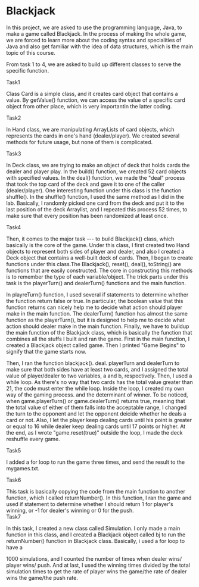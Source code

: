 # Blackjack
In this project, we are asked to use the programming language, Java, to make a game called Blackjack. In the process of making the whole game, we are forced to learn more about the coding syntax and specialities of Java and also get familiar with the idea of data structures, which is the main topic of this course.

From task 1 to 4, we are asked to build up different classes to serve the specific function. 

Task1

Class Card is a simple class, and it creates card object that contains a value. By getValue() function, we can access the value of a specific card object from other place, which is very importantin the latter coding. 

Task2

In Hand class, we are manipulating ArrayLists of card objects, which represents the cards in one's hand (dealer/player). We created several methods for future usage, but none of them is complicated. 

Task3

In Deck class, we are trying to make an object of deck that holds cards the dealer and player play. In the build() function, we created 52 card objects with specified values. In the deal() function, we made the "deal" process that took the top card of the deck and gave it to one of the caller (dealer/player). One interesting function under this class is the function shuffle(). In the shuffle() function, I used the same method as I did in the lab. Basically, I randomly picked one card from the deck and put it to the last position of the deck Arraylist, and I repeated this process 52 times, to make sure that every position has been randomized at least once. 

Task4

Then, it comes to the major task --- to build Blackjack() class, which basically is the core of the game. Under this class, I first created two Hand objects to represent both sides of player and dealer, and also I created a Deck object that contains a well-built deck of cards. Then, I began to create functions under this class.The Blackjack(), reset(), deal(), toString() are functions that are easily constructed. The core in constructing this methods is to remember the type of each variable/object. The trick parts under this task is the playerTurn() and dealerTurn() functions and the main function. 

In playreTurn() function, I used several if statements to determine whether the function return false or true. In particular, the boolean value that this function returns can nicely help me to decide what action should player make in the main function. The dealerTurn() function has almost the same function as the playerTurn(), but it is designed to help me to decide what action should dealer make in the main function. Finally, we have to buildup the main function of the Blackjack class, which is basically the function that combines all 
the stuffs I built and ran the game. First in the main function, I created a Blackjack object called game. Then I printed "Game Begins" to signify that the game starts now. 

Then, I ran the function blackjack(). deal. playerTurn and dealerTurn to make sure that both sides have at least two cards, and I assigned the total value of player/dealer to two variables, a and b, respectively. Then, I used a while loop. As there's no way that two cards has the total value greater than 21, the code must enter the while loop. Inside the loop, I created my own way of the gaming process. and the determinant of winner. To be noticed, when game.playerTurn() or game.dealerTurn() returns true, meaning that the total value of either of
them falls into the acceptable range, I changed the turn to the opponent and let the opponent deicide whether he deals a card or not. Also, I let the player keep dealing cards until his point is greater or equal to 16 while dealer keep dealing cards until 17 points or higher. At the end, as I wrote "game.reset(true)" outside the loop, I made the deck reshuffle every game.  

Task5

I added a for loop to run the game three times, and send the result to the mygames.txt. 

Task6

This task is basically copying the code from the main function to another function, which I called returnNumber(). In this function, I ran the game and used if statement to determine whether I should return 1 for player's winning, or -1 for dealer's winning or 0 for the push.  
Task7

In this task, I created a new class called Simulation. I only made a main function in this class, and I created a Blackjack object called bj to run the returnNumber() function in Blackjack class. Basically, i used a for loop to have a 

1000 simulations, and I counted the number of times when dealer wins/ player wins/ push. And at last, I used the winning times divided by the total simulation times to get the rate of player wins the game/the rate of dealer wins the game/the push rate. 
